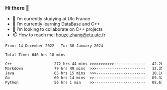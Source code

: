 ### Hi there 👋
- 🔭 I’m currently studying at Utc France
- 🌱 I’m currently learning DataBase and C++
- 👯 I’m looking to collaborate on C++ projects
- 📫 How to reach me: houze.zhang@etu.utc.fr

<!--START_SECTION:waka-->

```txt
From: 14 December 2022 - To: 30 January 2024

Total Time: 646 hrs 18 mins

C++                   272 hrs 44 mins >>>>>>>>>>>--------------   42.20 %
Markdown              79 hrs 49 mins  >>>----------------------   12.35 %
Java                  65 hrs 15 mins  >>>----------------------   10.10 %
Go                    60 hrs 14 mins  >>-----------------------   09.32 %
Python                56 hrs 1 min    >>-----------------------   08.67 %
```

<!--END_SECTION:waka-->
